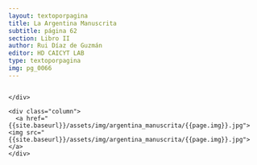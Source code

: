 ```yaml
---
layout: textoporpagina
title: La Argentina Manuscrita
subtitle: página 62
section: Libro II
author: Rui Díaz de Guzmán
editor: HD CAICYT LAB
type: textoporpagina
img: pg_0066
---
```


<div class="row">
    <div class="column">


    </div>

    <div class="column">
      <a href="{{site.baseurl}}/assets/img/argentina_manuscrita/{{page.img}}.jpg"><img src="{{site.baseurl}}/assets/img/argentina_manuscrita/{{page.img}}.jpg"></a>
    </div>
</div>